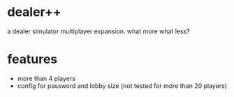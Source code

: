 # dealer++
a dealer simulator multiplayer expansion. what more what less?

# features
- more than 4 players
- config for password and lobby size (not tested for more than 20 players)
